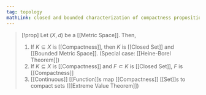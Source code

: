 ```yaml
---
tag: topology
mathLink: closed and bounded characterization of compactness proposition
---
```

>[!prop]
Let $(X,d)$ be a [[Metric Space]]. Then,
>1. If $K\subseteq X$ is [[Compactness]], then $K$ is [[Closed Set]] and [[Bounded Metric Space]]. (Special case: [[Heine-Borel Theorem]])
>2. If $K\subseteq X$ is [[Compactness]] and $F\subset K$ is [[Closed Set]], $F$ is [[Compactness]]
>3. [[Continuous]] [[Function]]s map [[Compactness]] [[Set]]s to compact sets ([[Extreme Value Theorem]])
